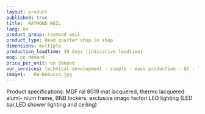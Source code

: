 ```yaml
---
layout: product
published: true
title:  RAYMOND WEIL
lang: en
product_group: raymond_weil
product_type: Head quarter shop in shop
dimensions: multiple
production_leadtime: 30 days (indicative leadtime)
moq: on demand
price_per_unit: on demand
our_services: technical development - sample - mass production - QC - logistic - shipping
image1:   RW-Nabucco.jpg
---
```

Product specifications: MDF ral 8019 mat lacquered, thermo lacquered alumi- nium frame, BNB lockers, exclusive imago factori LED lighting (LED bar,LED shower lighting and ceiling)

